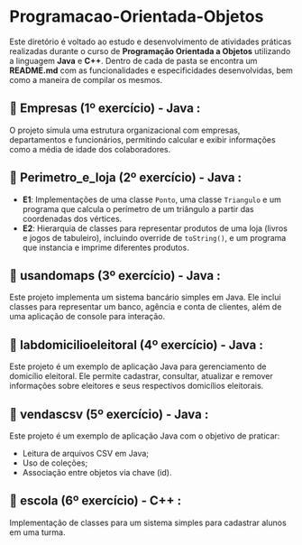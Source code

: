 # Programacao-Orientada-Objetos

Este diretório é voltado ao estudo e desenvolvimento de atividades práticas realizadas durante o curso de **Programação Orientada a Objetos** utilizando a linguagem **Java** e **C++**. Dentro de cada de pasta se encontra um **README.md** com as funcionalidades e especificidades desenvolvidas, bem como a maneira de compilar os mesmos.

## 📁 **Empresas (1º exercício) - Java** :

O projeto simula uma estrutura organizacional com empresas, departamentos e funcionários, permitindo calcular e exibir informações como a média de idade dos colaboradores.

## 📁 **Perimetro_e_loja (2º exercício) - Java** :

- **E1**: Implementações de uma classe `Ponto`, uma classe `Triangulo` e um programa que calcula o perímetro de um triângulo a partir das coordenadas dos vértices.
- **E2**: Hierarquia de classes para representar produtos de uma loja (livros e jogos de tabuleiro), incluindo override de `toString()`, e um programa que instancia e imprime diferentes produtos.

## 📁 **usandomaps (3º exercício) - Java** :

Este projeto implementa um sistema bancário simples em Java. Ele inclui classes para representar um banco, agência e conta de clientes, além de uma aplicação de console para interação.

## 📁 **labdomicilioeleitoral (4º exercício) - Java** :

Este projeto é um exemplo de aplicação Java para gerenciamento de domicílio eleitoral. Ele permite cadastrar, consultar, atualizar e remover informações sobre eleitores e seus respectivos domicílios eleitorais.

## 📁 **vendascsv (5º exercício) - Java** :

Este projeto é um exemplo de aplicação Java com o objetivo de praticar:
- Leitura de arquivos CSV em Java;
- Uso de coleções;
- Associação entre objetos via chave (id).

## 📁 **escola (6º exercício) - C++** :

Implementação de classes para um sistema simples para cadastrar alunos em uma turma.
